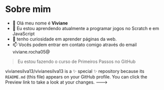 # Sobre mim
- 👋 Olá meu nome é **Viviane**
- 👀 Eu estou aprendendo atualmente a programar jogos no Scratch e em JavaScript
- 🌱 tenho curiosidade em aprender páginas da web.
- 📫 Vocês podem entrar em contato comigo através do email viviane.rocha05@

> Eu estou fazendo o curso de Primeiros Passos no GitHub

vivianesilva13/vivianesilva13 is a ✨ special ✨ repository because its `README.md` (this file) appears on your GitHub profile.
You can click the Preview link to take a look at your changes.
--->
